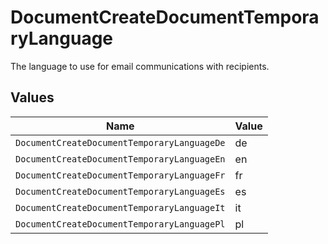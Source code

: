 # DocumentCreateDocumentTemporaryLanguage

The language to use for email communications with recipients.


## Values

| Name                                        | Value                                       |
| ------------------------------------------- | ------------------------------------------- |
| `DocumentCreateDocumentTemporaryLanguageDe` | de                                          |
| `DocumentCreateDocumentTemporaryLanguageEn` | en                                          |
| `DocumentCreateDocumentTemporaryLanguageFr` | fr                                          |
| `DocumentCreateDocumentTemporaryLanguageEs` | es                                          |
| `DocumentCreateDocumentTemporaryLanguageIt` | it                                          |
| `DocumentCreateDocumentTemporaryLanguagePl` | pl                                          |